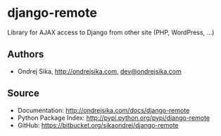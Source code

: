 django-remote
=============

Library for AJAX access to Django from other site (PHP, WordPress, ...)

Authors
-------
*  Ondrej Sika, <http://ondrejsika.com>, dev@ondrejsika.com

Source
------
* Documentation: <http://ondrejsika.com/docs/django-remote>
* Python Package Index: <http://pypi.python.org/pypi/django-remote>
* GitHub: <https://bitbucket.org/sikaondrej/django-remote>
